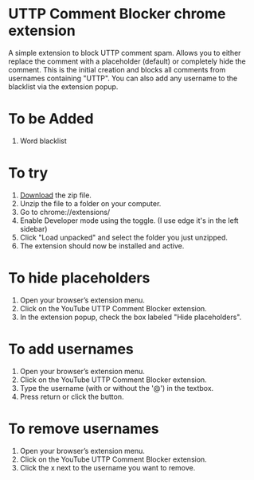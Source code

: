 
# UTTP Comment Blocker chrome extension
A simple extension to block UTTP comment spam. Allows you to either replace the comment with a placeholder (default) or completely hide the comment. This is the initial creation and blocks all comments from usernames containing "UTTP". You can also add any username to the blacklist via the extension popup.

# To be Added
1. Word blacklist

# To try
1. [Download](https://github.com/my-name-is-p/UTTP-Comment-Blocker/releases/tag/v1.0.1) the zip file.
2. Unzip the file to a folder on your computer.
3. Go to chrome://extensions/
4. Enable Developer mode using the toggle. (I use edge it's in the left sidebar)
5. Click "Load unpacked" and select the folder you just unzipped.
6. The extension should now be installed and active.

# To hide placeholders
1. Open your browser’s extension menu.
2. Click on the YouTube UTTP Comment Blocker extension.
3. In the extension popup, check the box labeled "Hide placeholders".

# To add usernames
1. Open your browser’s extension menu.
2. Click on the YouTube UTTP Comment Blocker extension.
3. Type the username (with or without the '@') in the textbox.
4. Press return or click the button.

# To remove usernames
1. Open your browser’s extension menu.
2. Click on the YouTube UTTP Comment Blocker extension.
3. Click the x next to the username you want to remove.